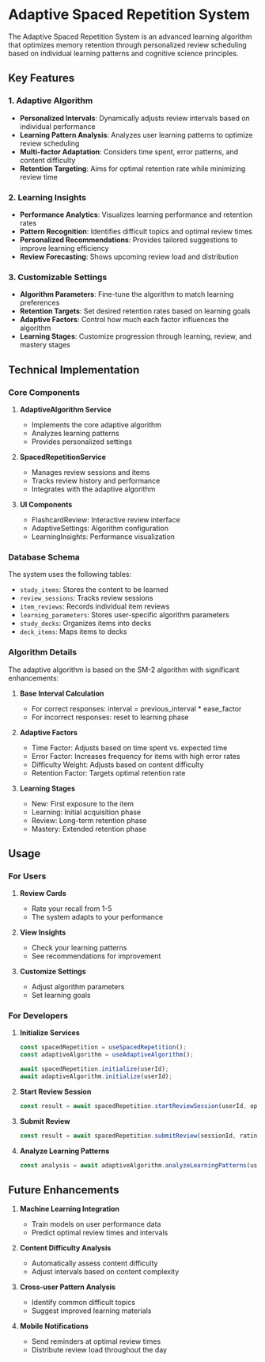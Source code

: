 # Adaptive Spaced Repetition System

The Adaptive Spaced Repetition System is an advanced learning algorithm that optimizes memory retention through personalized review scheduling based on individual learning patterns and cognitive science principles.

## Key Features

### 1. Adaptive Algorithm
- **Personalized Intervals**: Dynamically adjusts review intervals based on individual performance
- **Learning Pattern Analysis**: Analyzes user learning patterns to optimize review scheduling
- **Multi-factor Adaptation**: Considers time spent, error patterns, and content difficulty
- **Retention Targeting**: Aims for optimal retention rate while minimizing review time

### 2. Learning Insights
- **Performance Analytics**: Visualizes learning performance and retention rates
- **Pattern Recognition**: Identifies difficult topics and optimal review times
- **Personalized Recommendations**: Provides tailored suggestions to improve learning efficiency
- **Review Forecasting**: Shows upcoming review load and distribution

### 3. Customizable Settings
- **Algorithm Parameters**: Fine-tune the algorithm to match learning preferences
- **Retention Targets**: Set desired retention rates based on learning goals
- **Adaptive Factors**: Control how much each factor influences the algorithm
- **Learning Stages**: Customize progression through learning, review, and mastery stages

## Technical Implementation

### Core Components

1. **AdaptiveAlgorithm Service**
   - Implements the core adaptive algorithm
   - Analyzes learning patterns
   - Provides personalized settings

2. **SpacedRepetitionService**
   - Manages review sessions and items
   - Tracks review history and performance
   - Integrates with the adaptive algorithm

3. **UI Components**
   - FlashcardReview: Interactive review interface
   - AdaptiveSettings: Algorithm configuration
   - LearningInsights: Performance visualization

### Database Schema

The system uses the following tables:
- `study_items`: Stores the content to be learned
- `review_sessions`: Tracks review sessions
- `item_reviews`: Records individual item reviews
- `learning_parameters`: Stores user-specific algorithm parameters
- `study_decks`: Organizes items into decks
- `deck_items`: Maps items to decks

### Algorithm Details

The adaptive algorithm is based on the SM-2 algorithm with significant enhancements:

1. **Base Interval Calculation**
   - For correct responses: interval = previous_interval * ease_factor
   - For incorrect responses: reset to learning phase

2. **Adaptive Factors**
   - Time Factor: Adjusts based on time spent vs. expected time
   - Error Factor: Increases frequency for items with high error rates
   - Difficulty Weight: Adjusts based on content difficulty
   - Retention Factor: Targets optimal retention rate

3. **Learning Stages**
   - New: First exposure to the item
   - Learning: Initial acquisition phase
   - Review: Long-term retention phase
   - Mastery: Extended retention phase

## Usage

### For Users

1. **Review Cards**
   - Rate your recall from 1-5
   - The system adapts to your performance

2. **View Insights**
   - Check your learning patterns
   - See recommendations for improvement

3. **Customize Settings**
   - Adjust algorithm parameters
   - Set learning goals

### For Developers

1. **Initialize Services**
   ```javascript
   const spacedRepetition = useSpacedRepetition();
   const adaptiveAlgorithm = useAdaptiveAlgorithm();
   
   await spacedRepetition.initialize(userId);
   await adaptiveAlgorithm.initialize(userId);
   ```

2. **Start Review Session**
   ```javascript
   const result = await spacedRepetition.startReviewSession(userId, options);
   ```

3. **Submit Review**
   ```javascript
   const result = await spacedRepetition.submitReview(sessionId, rating, { timeSpent });
   ```

4. **Analyze Learning Patterns**
   ```javascript
   const analysis = await adaptiveAlgorithm.analyzeLearningPatterns(userId);
   ```

## Future Enhancements

1. **Machine Learning Integration**
   - Train models on user performance data
   - Predict optimal review times and intervals

2. **Content Difficulty Analysis**
   - Automatically assess content difficulty
   - Adjust intervals based on content complexity

3. **Cross-user Pattern Analysis**
   - Identify common difficult topics
   - Suggest improved learning materials

4. **Mobile Notifications**
   - Send reminders at optimal review times
   - Distribute review load throughout the day
